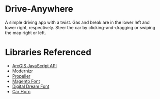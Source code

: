 Drive-Anywhere
==========

A simple driving app with a twist. Gas and break are in the lower left and lower right, respectively. Steer the car by clicking-and-dragging or swiping the map right or left.

Libraries Referenced
====================

* [ArcGIS JavaScript API](https://developers.arcgis.com/javascript/)
* [Modernizr](http://modernizr.com/)
* [Propeller](http://pixelscommander.com/polygon/propeller/)
* [Magento Font](http://www.fontsquirrel.com/fonts/Magenta)
* [Digital Dream Font](http://www.fontsquirrel.com/fonts/Digital-dream)
* [Car Horn](http://www.freesound.org/people/keweldog/sounds/182474/)
